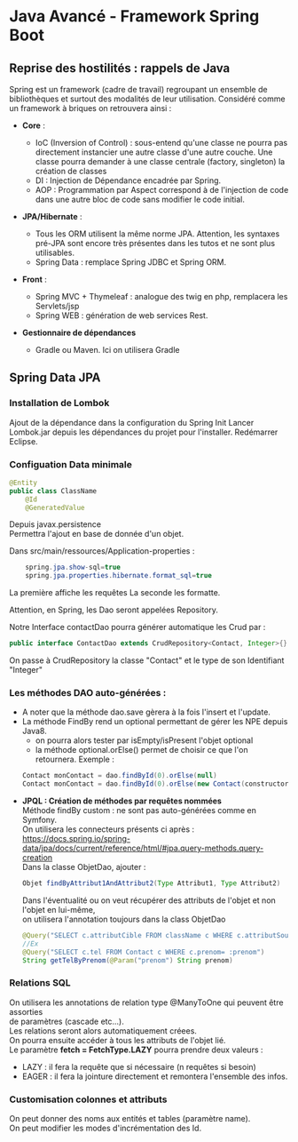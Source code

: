 # Java Avancé - Framework Spring Boot

## Reprise des hostilités : rappels de Java

Spring est un framework (cadre de travail) regroupant un ensemble de
bibliothèques et surtout des modalités de leur utilisation. Considéré
comme un framework à briques on retrouvera ainsi :

- **Core** :

  - IoC (Inversion of Control) : sous-entend qu'une classe ne pourra
    pas directement instancier une autre classe d'une autre couche. Une classe
    pourra demander à une classe centrale (factory, singleton) la création de classes
  - DI : Injection de Dépendance encadrée par Spring.
  - AOP : Programmation par Aspect correspond à de l'injection de code dans une autre bloc de code sans modifier le code initial.

- **JPA/Hibernate** :

  - Tous les ORM utilisent la même norme JPA. Attention, les syntaxes pré-JPA sont encore très présentes dans les tutos et ne sont plus utilisables.
  - Spring Data : remplace Spring JDBC et Spring ORM.

- **Front** :

  - Spring MVC + Thymeleaf : analogue des twig en php, remplacera les Servlets/jsp
  - Spring WEB : génération de web services Rest.

- **Gestionnaire de dépendances**
  - Gradle ou Maven. Ici on utilisera Gradle

## Spring Data JPA

### Installation de Lombok

Ajout de la dépendance dans la configuration du Spring Init
Lancer Lombok.jar depuis les dépendances du projet pour l'installer.
Redémarrer Eclipse.

### Configuation Data minimale

```java
@Entity
public class ClassName
    @Id
    @GeneratedValue
```

Depuis javax.persistence  
Permettra l'ajout en base de donnée d'un objet.

Dans src/main/ressources/Application-properties :

```java
    spring.jpa.show-sql=true
    spring.jpa.properties.hibernate.format_sql=true
```

La première affiche les requêtes
La seconde les formatte.

Attention, en Spring, les Dao seront appelées Repository.

Notre Interface contactDao pourra générer automatique les Crud par :

```java
public interface ContactDao extends CrudRepository<Contact, Integer>{}
```

On passe à CrudRepository la classe "Contact" et le type de son Identifiant "Integer"

### Les **méthodes DAO** auto-générées :

- A noter que la méthode dao.save gèrera à la fois l'insert et l'update.
- La méthode FindBy rend un optional permettant de gérer les NPE depuis Java8.
  - on pourra alors tester par isEmpty/isPresent l'objet optional
  - la méthode optional.orElse() permet de choisir ce que l'on retournera.
    Exemple :
  ```java
  Contact monContact = dao.findById(0).orElse(null)
  Contact monContact = dao.findById(0).orElse(new Contact(constructor))
  ```
- **JPQL : Création de méthodes par requêtes nommées**  
   Méthode findBy custom : ne sont pas auto-générées comme en Symfony.  
   On utilisera les connecteurs présents ci après :  
   https://docs.spring.io/spring-data/jpa/docs/current/reference/html/#jpa.query-methods.query-creation  
   Dans la classe ObjetDao, ajouter :
  ```java
  Objet findByAttribut1AndAttribut2(Type Attribut1, Type Attribut2)
  ```
  Dans l'éventualité ou on veut récupérer des attributs de l'objet et non l'objet en lui-même,  
   on utilisera l'annotation toujours dans la class ObjetDao
  ```java
  @Query("SELECT c.attributCible FROM className c WHERE c.attributSource= :attributSource")
  //Ex
  @Query("SELECT c.tel FROM Contact c WHERE c.prenom= :prenom")
  String getTelByPrenom(@Param("prenom") String prenom)
  ```

### Relations SQL

On utilisera les annotations de relation type @ManyToOne qui peuvent être assorties  
de paramètres (cascade etc...).  
Les relations seront alors automatiquement créees.  
On pourra ensuite accéder à tous les attributs de l'objet lié.  
Le paramètre **fetch = FetchType.LAZY** pourra prendre deux valeurs :

- LAZY : il fera la requête que si nécessaire (n requêtes si besoin)
- EAGER : il fera la jointure directement et remontera l'ensemble des infos.

### Customisation colonnes et attributs

On peut donner des noms aux entités et tables (paramètre name).  
On peut modifier les modes d'incrémentation des Id.
